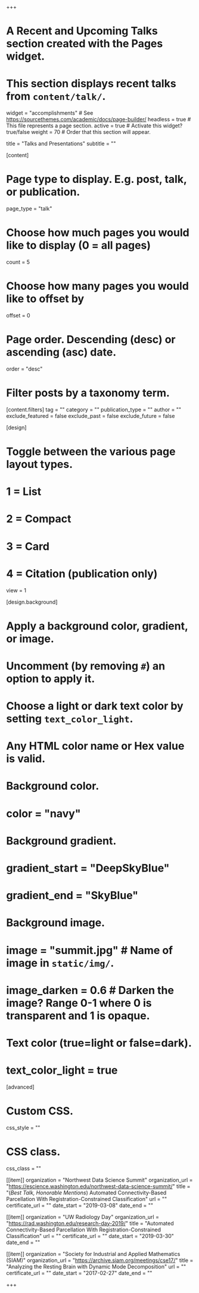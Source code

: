 +++
# A Recent and Upcoming Talks section created with the Pages widget.
# This section displays recent talks from `content/talk/`.

widget = "accomplishments"  # See https://sourcethemes.com/academic/docs/page-builder/
headless = true  # This file represents a page section.
active = true  # Activate this widget? true/false
weight = 70  # Order that this section will appear.

title = "Talks and Presentations"
subtitle = ""

[content]
  # Page type to display. E.g. post, talk, or publication.
  page_type = "talk"
  
  # Choose how much pages you would like to display (0 = all pages)
  count = 5
  
  # Choose how many pages you would like to offset by
  offset = 0

  # Page order. Descending (desc) or ascending (asc) date.
  order = "desc"

  # Filter posts by a taxonomy term.
  [content.filters]
    tag = ""
    category = ""
    publication_type = ""
    author = ""
    exclude_featured = false
    exclude_past = false
    exclude_future = false
    
[design]
  # Toggle between the various page layout types.
  #   1 = List
  #   2 = Compact
  #   3 = Card
  #   4 = Citation (publication only)
  view = 1
  
[design.background]
  # Apply a background color, gradient, or image.
  #   Uncomment (by removing `#`) an option to apply it.
  #   Choose a light or dark text color by setting `text_color_light`.
  #   Any HTML color name or Hex value is valid.

  # Background color.
  # color = "navy"
  
  # Background gradient.
  # gradient_start = "DeepSkyBlue"
  # gradient_end = "SkyBlue"
  
  # Background image.
  # image = "summit.jpg"  # Name of image in `static/img/`.
  # image_darken = 0.6  # Darken the image? Range 0-1 where 0 is transparent and 1 is opaque.

  # Text color (true=light or false=dark).
  # text_color_light = true  
  
[advanced]
 # Custom CSS. 
 css_style = ""
 
 # CSS class.
 css_class = ""

 [[item]]
  organization = "Northwest Data Science Summit"
  organization_url = "https://escience.washington.edu/northwest-data-science-summit/"
  title = "(*Best Talk, Honorable Mentions*) Automated Connectivity-Based Parcellation With Registration-Constrained Classification"
  url = ""
  certificate_url = ""
  date_start = "2019-03-08"
  date_end = ""

[[item]]
  organization = "UW Radiology Day"
  organization_url = "https://rad.washington.edu/research-day-2019/"
  title = "Automated Connectivity-Based Parcellation With Registration-Constrained Classification"
  url = ""
  certificate_url = ""
  date_start = "2019-03-30"
  date_end = ""

[[item]]
  organization = "Society for Industrial and Applied Mathematics (SIAM)"
  organization_url = "https://archive.siam.org/meetings/cse17/"
  title = "Analyzing the Resting Brain with Dynamic Mode Decomposition"
  url = ""
  certificate_url = ""
  date_start = "2017-02-27"
  date_end = ""

+++
